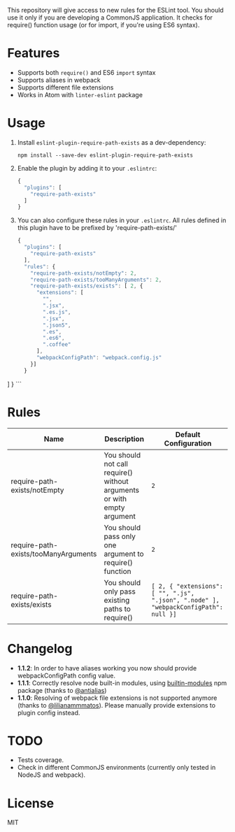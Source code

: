 This repository will give access to new rules for the ESLint tool. You should use it only if you are developing a CommonJS application. It checks for require() function usage (or for import, if you're using ES6 syntax).

# Features
- Supports both `require()` and ES6 `import` syntax
- Supports aliases in webpack
- Supports different file extensions
- Works in Atom with `linter-eslint` package

# Usage

1. Install `eslint-plugin-require-path-exists` as a dev-dependency:

    ```shell
    npm install --save-dev eslint-plugin-require-path-exists
    ```

2. Enable the plugin by adding it to your `.eslintrc`:

    ```js
    {
      "plugins": [
        "require-path-exists"
      ]
    }
    ```
3. You can also configure these rules in your `.eslintrc`. All rules defined in this plugin have to be prefixed by 'require-path-exists/'

    ```js
    {
      "plugins": [
        "require-path-exists"
      ],
      "rules": {
        "require-path-exists/notEmpty": 2,
        "require-path-exists/tooManyArguments": 2,
        "require-path-exists/exists": [ 2, {
          "extensions": [
            "",
            ".jsx",
            ".es.js",
            ".jsx",
            ".json5",
            ".es",
            ".es6",
            ".coffee"
          ],
          "webpackConfigPath": "webpack.config.js"
        }]
      }
  ]
}
    ```

# Rules

| Name                                 | Description                                                            | Default Configuration |
| ------------------------------------ | ---------------------------------------------------------------------- | --------------------- |
| require-path-exists/notEmpty         | You should not call require() without arguments or with empty argument | ```2```               |
| require-path-exists/tooManyArguments | You should pass only one argument to require() function                | ```2```               |
| require-path-exists/exists           | You should only pass existing paths to require()                       | ```[ 2, { "extensions": [ "", ".js", ".json", ".node" ], "webpackConfigPath": null }]``` |

# Changelog
- **1.1.2**: In order to have aliases working you now should provide webpackConfigPath config value.
- **1.1.1**: Correctly resolve node built-in modules, using [builtin-modules](https://www.npmjs.com/package/builtin-modules) npm package (thanks to [@antialias](https://github.com/antialias))
- **1.1.0**: Resolving of webpack file extensions is not supported anymore (thanks to [@lilianammmatos](https://github.com/lilianammmatos)). Please manually provide extensions to plugin config instead.

# TODO

- Tests coverage.
- Check in different CommonJS environments (currently only tested in NodeJS and webpack).

# License

MIT
